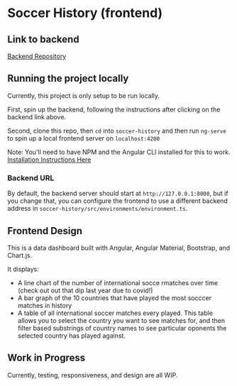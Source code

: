 # Soccer History (frontend)

## Link to backend

[Backend Repository](https://github.com/hainesconnor/soccer-history-backend)

## Running the project locally

Currently, this project is only setup to be run locally.

First, spin up the backend, following the instructions after clicking on the backend link above.

Second, clone this repo, then `cd` into `soccer-history` and then run `ng-serve` to spin up a local frontend server on `localhost:4200`

Note: You'll need to have NPM and the Angular CLI installed for this to work. [Installation Instructions Here](angular.io/guide/setup-local)

### Backend URL

By default, the backend server should start at `http://127.0.0.1:8000`, but if you change that, you can configure the frontend to use a different backend address in `soccer-history/src/environments/environment.ts`.

## Frontend Design

This is a data dashboard built with Angular, Angular Material, Bootstrap, and Chart.js.

It displays:

- A line chart of the number of international socce rmatches over time (check out out that dip last year due to covid!)
- A bar graph of the 10 countries that have played the most socccer matches in history
- A table of all international soccer matches every played. This table allows you to select the country you want to see matches for, and then filter based substrings of country names to see particular oponents the selected country has played against.

## Work in Progress

Currently, testing, responsiveness, and design are all WIP.

